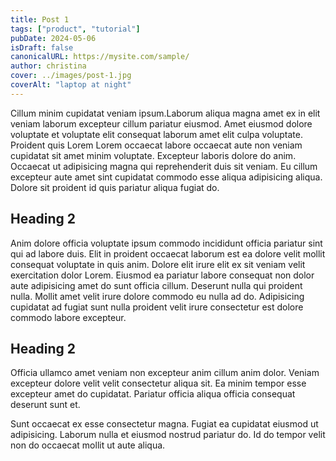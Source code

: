 ```yaml
---
title: Post 1
tags: ["product", "tutorial"]
pubDate: 2024-05-06
isDraft: false
canonicalURL: https://mysite.com/sample/
author: christina
cover: ../images/post-1.jpg
coverAlt: "laptop at night"
---
```


Cillum minim cupidatat veniam ipsum.Laborum aliqua magna amet ex in elit veniam laborum excepteur cillum pariatur eiusmod. Amet eiusmod dolore voluptate et voluptate elit consequat laborum amet elit culpa voluptate. Proident quis Lorem Lorem occaecat labore occaecat aute non veniam cupidatat sit amet minim voluptate. Excepteur laboris dolore do anim. Occaecat ut adipisicing magna qui reprehenderit duis sit veniam. Eu cillum excepteur aute amet sint cupidatat commodo esse aliqua adipisicing aliqua. Dolore sit proident id quis pariatur aliqua fugiat do.

## Heading 2

Anim dolore officia voluptate ipsum commodo incididunt officia pariatur sint qui ad labore duis. Elit in proident occaecat laborum est ea dolore velit mollit consequat voluptate in quis anim. Dolore elit irure elit ex sit veniam velit exercitation dolor Lorem. Eiusmod ea pariatur labore consequat non dolor aute adipisicing amet do sunt officia cillum. Deserunt nulla qui proident nulla. Mollit amet velit irure dolore commodo eu nulla ad do. Adipisicing cupidatat ad fugiat sunt nulla proident velit irure consectetur est dolore commodo labore excepteur.

## Heading 2

Officia ullamco amet veniam non excepteur anim cillum anim dolor. Veniam excepteur dolore velit velit consectetur aliqua sit. Ea minim tempor esse excepteur amet do cupidatat. Pariatur officia aliqua officia consequat deserunt sunt et.

Sunt occaecat ex esse consectetur magna. Fugiat ea cupidatat eiusmod ut adipisicing. Laborum nulla et eiusmod nostrud pariatur do. Id do tempor velit non do occaecat mollit ut aute aliqua.
